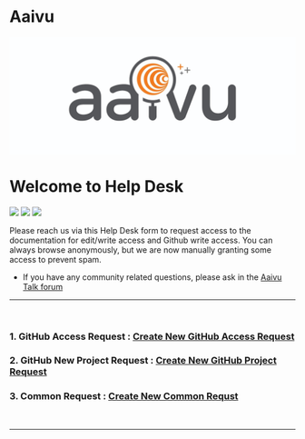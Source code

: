 # Aaivu

<p align="center">
<img src="./images/aaivu-logo-wide.jpg" alt="envone-ui" align="center" />
</p>




# Welcome to Help Desk

[![](https://img.shields.io/badge/-Create%20GitHub%20Access%20Request-grey)][github_access_request]
[![](https://img.shields.io/badge/-Create%20GitHub%20New%20Project%20Request-grey)][github_new_project]
[![](https://img.shields.io/badge/-Create%20Common%20Request-grey)][common_request]

Please reach us via this Help Desk form to request access to the documentation for edit/write access and Github write access. You can always browse anonymously, but we are now manually granting some access to prevent spam.

- If you have any community related questions, please ask in the [Aaivu Talk forum][aaivu_talk_url]

---


&nbsp;

### 1. GitHub Access Request : [Create New GitHub Access Request][github_access_request]



### 2. GitHub New Project Request : [Create New GitHub Project Request][github_new_project]



### 3. Common Request : [Create New Common Requst][common_request]

&nbsp;

---

[aaivu_talk_url]: https://talk.aaivu.org
[github_access_request]: https://docs.google.com/forms/d/e/1FAIpQLSckX_eLMExKfwAQdsY-OzSfWnTwRBDOmupgZRzDGTEtGh53jg/viewform?usp=sf_link
[github_new_project]: https://docs.google.com/forms/d/e/1FAIpQLSeBhLIcmb7vwEi_L521lQMCcn7M173EcFCAGVh8Ty_pxQEUHQ/viewform?usp=sf_link
[common_request]: https://docs.google.com/forms/d/e/1FAIpQLSdqQj94a9w5k5nLS3VQBC3fxrRu5vUv5eUXS8Di9jyaK1jxlw/viewform?usp=sf_link
